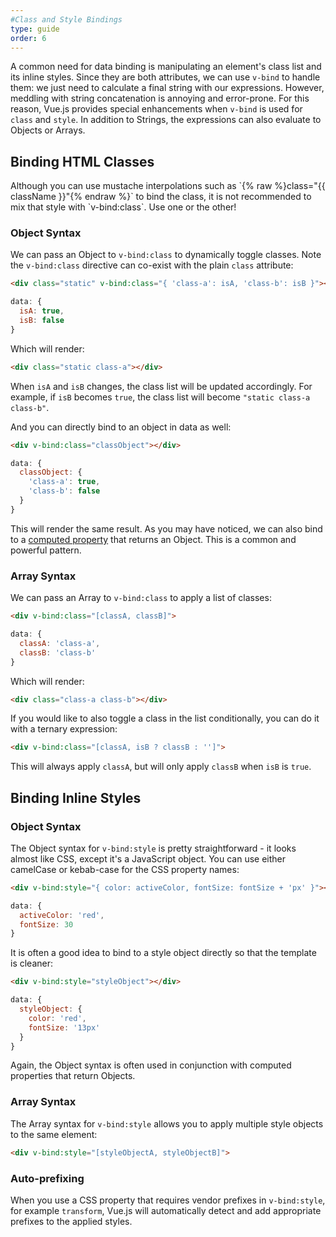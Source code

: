 ```yaml
---
#Class and Style Bindings
type: guide
order: 6
---
```


A common need for data binding is manipulating an element's class list and its inline styles. Since they are both attributes, we can use `v-bind` to handle them: we just need to calculate a final string with our expressions. However, meddling with string concatenation is annoying and error-prone. For this reason, Vue.js provides special enhancements when `v-bind` is used for `class` and `style`. In addition to Strings, the expressions can also evaluate to Objects or Arrays.

## Binding HTML Classes

<p class="tip">Although you can use mustache interpolations such as `{% raw %}class="{{ className }}"{% endraw %}` to bind the class, it is not recommended to mix that style with `v-bind:class`. Use one or the other!</p>

### Object Syntax

We can pass an Object to `v-bind:class` to dynamically toggle classes. Note the `v-bind:class` directive can co-exist with the plain `class` attribute:

``` html
<div class="static" v-bind:class="{ 'class-a': isA, 'class-b': isB }"></div>
```
``` js
data: {
  isA: true,
  isB: false
}
```

Which will render:

``` html
<div class="static class-a"></div>
```

When `isA` and `isB` changes, the class list will be updated accordingly. For example, if `isB` becomes `true`, the class list will become `"static class-a class-b"`.

And you can directly bind to an object in data as well:

``` html
<div v-bind:class="classObject"></div>
```
``` js
data: {
  classObject: {
    'class-a': true,
    'class-b': false
  }
}
```

This will render the same result. As you may have noticed, we can also bind to a [computed property](computed.html) that returns an Object. This is a common and powerful pattern.

### Array Syntax

We can pass an Array to `v-bind:class` to apply a list of classes:

``` html
<div v-bind:class="[classA, classB]">
```
``` js
data: {
  classA: 'class-a',
  classB: 'class-b'
}
```

Which will render:

``` html
<div class="class-a class-b"></div>
```

If you would like to also toggle a class in the list conditionally, you can do it with a ternary expression:

``` html
<div v-bind:class="[classA, isB ? classB : '']">
```

This will always apply `classA`, but will only apply `classB` when `isB` is `true`.

## Binding Inline Styles

### Object Syntax

The Object syntax for `v-bind:style` is pretty straightforward - it looks almost like CSS, except it's a JavaScript object. You can use either camelCase or kebab-case for the CSS property names:

``` html
<div v-bind:style="{ color: activeColor, fontSize: fontSize + 'px' }"></div>
```
``` js
data: {
  activeColor: 'red',
  fontSize: 30
}
```

It is often a good idea to bind to a style object directly so that the template is cleaner:

``` html
<div v-bind:style="styleObject"></div>
```
``` js
data: {
  styleObject: {
    color: 'red',
    fontSize: '13px'
  }
}
```

Again, the Object syntax is often used in conjunction with computed properties that return Objects.

### Array Syntax

The Array syntax for `v-bind:style` allows you to apply multiple style objects to the same element:

``` html
<div v-bind:style="[styleObjectA, styleObjectB]">
```

### Auto-prefixing

When you use a CSS property that requires vendor prefixes in `v-bind:style`, for example `transform`, Vue.js will automatically detect and add appropriate prefixes to the applied styles.
